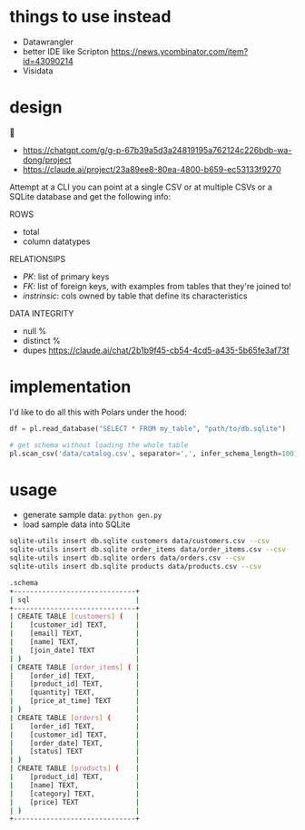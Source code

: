 # things to use instead

* Datawrangler
* better IDE like Scripton https://news.ycombinator.com/item?id=43090214
* Visidata

# design

🧠
* https://chatgpt.com/g/g-p-67b39a5d3a24819195a762124c226bdb-wa-dong/project
* https://claude.ai/project/23a89ee8-80ea-4800-b659-ec53133f9270

Attempt at a CLI you can point at a single CSV or at multiple CSVs or a SQLite database and get the following info:

ROWS
* total
* column datatypes

RELATIONSIPS
* _PK_: list of primary keys
* _FK_: list of foreign keys, with examples from tables that they're joined to!
* _instrinsic_: cols owned by table that define its characteristics

DATA INTEGRITY
* null %
* distinct %
* dupes https://claude.ai/chat/2b1b9f45-cb54-4cd5-a435-5b65fe3af73f

# implementation

I'd like to do all this with Polars under the hood:
```python
df = pl.read_database("SELECT * FROM my_table", "path/to/db.sqlite")

# get schema without loading the whole table
pl.scan_csv('data/catalog.csv', separator=',', infer_schema_length=100).collect_schema()
```

# usage

* generate sample data: `python gen.py`
* load sample data into SQLite
```sh
sqlite-utils insert db.sqlite customers data/customers.csv --csv
sqlite-utils insert db.sqlite order_items data/order_items.csv --csv
sqlite-utils insert db.sqlite orders data/orders.csv --csv
sqlite-utils insert db.sqlite products data/products.csv --csv
```
```sh
.schema
+------------------------------+
| sql                          |
+------------------------------+
| CREATE TABLE [customers] (   |
|    [customer_id] TEXT,       |
|    [email] TEXT,             |
|    [name] TEXT,              |
|    [join_date] TEXT          |
| )                            |
| CREATE TABLE [order_items] ( |
|    [order_id] TEXT,          |
|    [product_id] TEXT,        |
|    [quantity] TEXT,          |
|    [price_at_time] TEXT      |
| )                            |
| CREATE TABLE [orders] (      |
|    [order_id] TEXT,          |
|    [customer_id] TEXT,       |
|    [order_date] TEXT,        |
|    [status] TEXT             |
| )                            |
| CREATE TABLE [products] (    |
|    [product_id] TEXT,        |
|    [name] TEXT,              |
|    [category] TEXT,          |
|    [price] TEXT              |
| )                            |
+------------------------------+
```
